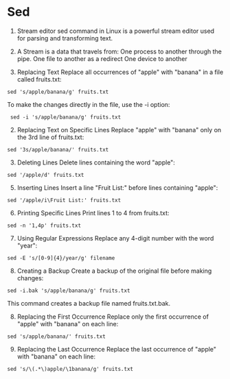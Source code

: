 # Sed
1. Stream editor
   sed command in Linux is a powerful stream editor used for parsing and transforming text. 
2. A Stream is a data that travels from:
  One process to another through the pipe.
  One file to another as a redirect
  One device to another 

1. Replacing Text
Replace all occurrences of "apple" with "banana" in a file called fruits.txt:

```sed 's/apple/banana/g' fruits.txt```

To make the changes directly in the file, use the -i option:

``` sed -i 's/apple/banana/g' fruits.txt```

2. Replacing Text on Specific Lines
Replace "apple" with "banana" only on the 3rd line of fruits.txt:

```sed '3s/apple/banana/' fruits.txt```

3. Deleting Lines
Delete lines containing the word "apple":

```sed '/apple/d' fruits.txt```

5. Inserting Lines
Insert a line "Fruit List:" before lines containing "apple":

```sed '/apple/i\Fruit List:' fruits.txt```

6. Printing Specific Lines
Print lines 1 to 4 from fruits.txt:

```sed -n '1,4p' fruits.txt```

7. Using Regular Expressions
Replace any 4-digit number with the word "year":

```sed -E 's/[0-9]{4}/year/g' filename```

8. Creating a Backup
Create a backup of the original file before making changes:

```sed -i.bak 's/apple/banana/g' fruits.txt```

This command creates a backup file named fruits.txt.bak.

8. Replacing the First Occurrence
Replace only the first occurrence of "apple" with "banana" on each line:

```sed 's/apple/banana/' fruits.txt  ```

9. Replacing the Last Occurrence
Replace the last occurrence of "apple" with "banana" on each line:

```sed 's/\(.*\)apple/\1banana/g' fruits.txt```

